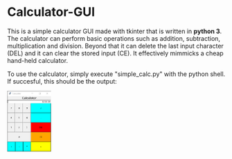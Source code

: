 # Calculator-GUI
This is a simple calculator GUI made with tkinter that is written in __python 3__. The calculator can perform basic operations such as addition, subtraction, multiplication and division. Beyond that it can delete the last input character (DEL) and it can clear the stored input (CE). It effectively mimmicks a cheap hand-held calculator.  

To use the calculator, simply execute "simple_calc.py" with the python shell. If succesful, this should be the output:

<img src = "sample_shot.png" width = "20%" height = "20%">
